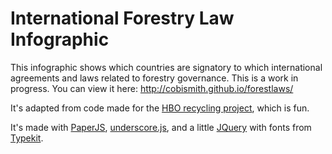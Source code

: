 International Forestry Law Infographic
==================================================

This infographic shows which countries are signatory to which international agreements and laws related to forestry governance. This is a work in progress. You can view it here: http://cobismith.github.io/forestlaws/

It's adapted from code made for the [HBO recycling project](https://github.com/zgrossbart/hborecycling), which is fun. 

It's made with [PaperJS](http://www.paperjs.org), [underscore.js](http://documentcloud.github.com/underscore), and a little [JQuery](http://www.jquery.com) with fonts from [Typekit](http://typekit.com).
